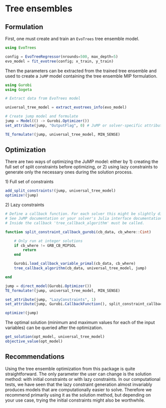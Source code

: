 # Tree ensembles

## Formulation

First, one must create and train an `EvoTrees` tree ensemble model.

```julia
using EvoTrees

config = EvoTreeRegressor(nrounds=500, max_depth=5)
evo_model = fit_evotree(config; x_train, y_train)
```

Then the parameters can be extracted from the trained tree ensemble and used to create a `JuMP` model containing the tree ensemble MIP formulation.

```julia
using Gurobi
using Gogeta

# Extract data from EvoTrees model

universal_tree_model = extract_evotrees_info(evo_model)

# Create jump model and formulate
jump = Model(() -> Gurobi.Optimizer())
set_attribute(jump, "OutputFlag", 0) # JuMP or solver-specific attributes can be changed

TE_formulate!(jump, universal_tree_model, MIN_SENSE)
```

## Optimization

There are two ways of optimizing the JuMP model: either by 1) creating the full set of split constraints before optimizing, or 2) using lazy constraints to generate only the necessary ones during the solution process.

1\) Full set of constraints

```julia
add_split_constraints!(jump, universal_tree_model)
optimize!(jump)
```

2\) Lazy constraints

```julia
# Define a callback function. For each solver this might be slightly different.
# See JuMP documentation or your solver's Julia interface documentation.
# Inside the callback 'tree_callback_algorithm' must be called.

function split_constraint_callback_gurobi(cb_data, cb_where::Cint)

    # Only run at integer solutions
    if cb_where != GRB_CB_MIPSOL
        return
    end

    Gurobi.load_callback_variable_primal(cb_data, cb_where)
    tree_callback_algorithm(cb_data, universal_tree_model, jump)

end

jump = direct_model(Gurobi.Optimizer())
TE_formulate!(jump, universal_tree_model, MIN_SENSE)

set_attribute(jump, "LazyConstraints", 1)
set_attribute(jump, Gurobi.CallbackFunction(), split_constraint_callback_gurobi)

optimize!(jump)
```

The optimal solution (minimum and maximum values for each of the input variables) can be queried after the optimization.

```julia
get_solution(opt_model, universal_tree_model)
objective_value(opt_model)
```

## Recommendations

Using the tree ensemble optimization from this package is quite straightforward. The only parameter the user can change is the solution method: with initial constraints or with lazy constraints.
In our computational tests, we have seen that the lazy constraint generation almost invariably produces models that are computationally easier to solve. 
Therefore we recommend primarily using it as the solution method, but depending on your use case, trying the initial constraints might also be worthwhile.